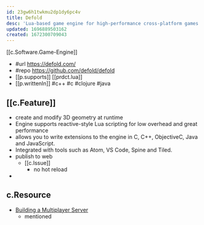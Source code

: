 ```yaml
---
id: 23gw6h1twkmu2dp1dy6pc4v
title: Defold
desc: 'Lua-based game engine for high-performance cross-platform games'
updated: 1696889503162
created: 1672300709043
---
```


[[c.Software.Game-Engine]]
- #url https://defold.com/
- #repo https://github.com/defold/defold
- [[p.supports]] [[prdct.lua]]
- [[p.writtenIn]] #c++ #c #clojure #java

## [[c.Feature]]

- create and modify 3D geometry at runtime
- Engine supports reactive-style Lua scripting for low overhead and great performance
- allows you to write extensions to the engine in C, C++, ObjectiveC, Java and JavaScript.
- Integrated with tools such as Atom, VS Code, Spine and Tiled.
- publish to web
  - [[c.Issue]]
    - no hot reload
- 

## c.Resource

- [Building a Multiplayer Server](https://forum.defold.com/t/building-a-multiplayer-server/69010)
  - mentioned 
